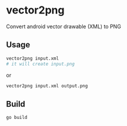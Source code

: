 # vector2png
Convert android vector drawable (XML) to PNG


Usage
---

```bash
vector2png input.xml
# it will create input.png
```

or

```bash
vector2png input.xml output.png
```

Build
---

```
go build
```
